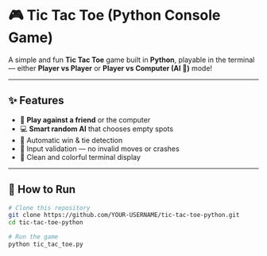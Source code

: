 # 🎮 Tic Tac Toe (Python Console Game)

A simple and fun **Tic Tac Toe** game built in **Python**, playable in the terminal — either **Player vs Player** or **Player vs Computer (AI 🤖)** mode!

---

## ✨ Features

- 🧩 **Play against a friend** or the computer  
- 💻 **Smart random AI** that chooses empty spots  
- 🔄 Automatic win & tie detection  
- 🎯 Input validation — no invalid moves or crashes  
- 🧼 Clean and colorful terminal display  

---

## 🚀 How to Run

```bash
# Clone this repository
git clone https://github.com/YOUR-USERNAME/tic-tac-toe-python.git
cd tic-tac-toe-python

# Run the game
python tic_tac_toe.py
